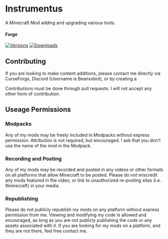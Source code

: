 # Instrumentus
A Minecraft Mod adding and upgrading various tools.

#### Forge

[![Versions](http://cf.way2muchnoise.eu/versions/231242_latest.svg)](https://minecraft.curseforge.com/projects/waystones) [![Downloads](http://cf.way2muchnoise.eu/full_231242_downloads.svg)](https://minecraft.curseforge.com/projects/waystones)

## Contributing

If you are looking to make content additions, please contact me directly via CurseForge, Discord (Username is Beanxxbot), or by creating a

Contributions must be done through pull requests. I will not accept any other form of contribution.

## Useage Permissions 

### Modpacks

Any of my mods may be freely included in Modpacks without express permission. Attribution is not required, but encouraged. I ask that you don't use the name of the mod in the Modpack.

### Recording and Posting

Any of my mods may be recorded and posted in any videos or other formats on all platforms that allow Minecraft to be posted. Please do not miscredit any mods featured in the video, or link to unauthorized re-posting sites (i.e. 9minecraft) in your media.

### Republishing

Please do not publicly republish my mods on any platform without express permission from me. Viewing and modifying my code is allowed and encouraged, as long as you are not publicly publishing the code or any assets associated with it. If you are looking for my mods on a platform, and they are not there, feel free contact me.
